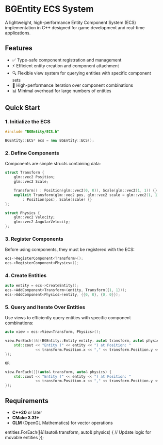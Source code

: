 # BGEntity ECS System

A lightweight, high-performance Entity Component System (ECS) implementation in C++ designed for game development and real-time applications.

## Features

- ✅ Type-safe component registration and management
- ⚡ Efficient entity creation and component attachment
- 🔍 Flexible view system for querying entities with specific component sets
- 🚀 High-performance iteration over component combinations
- 📊 Minimal overhead for large numbers of entities

## Quick Start

### 1. Initialize the ECS

```cpp
#include "BGEntity/ECS.h"

BGEntity::ECS* ecs = new BGEntity::ECS();
```

### 2. Define Components

Components are simple structs containing data:

```cpp
struct Transform {
    glm::vec2 Position;
    glm::vec2 Scale;

    Transform() : Position(glm::vec2(0, 0)), Scale(glm::vec2(1, 1)) {}
    explicit Transform(glm::vec2 pos, glm::vec2 scale = glm::vec2(1, 1)) 
        : Position(pos), Scale(scale) {}
};

struct Physics {
    glm::vec2 Velocity;
    glm::vec2 AngularVelocity;
};
```

### 3. Register Components

Before using components, they must be registered with the ECS:

```cpp
ecs->RegisterComponent<Transform>();
ecs->RegisterComponent<Physics>();
```

### 4. Create Entities

```cpp
auto entity = ecs->CreateEntity();
ecs->AddComponent<Transform>(entity, Transform({1, 1}));
ecs->AddComponent<Physics>(entity, {{0, 0}, {0, 0}});
```

### 5. Query and Iterate Over Entities

Use views to efficiently query entities with specific component combinations:

```cpp
auto view = ecs->View<Transform, Physics>();

view.ForEach([&](BGEntity::Entity entity, auto& transform, auto& physics) {
    std::cout << "Entity (" << entity << ") at Position: " 
              << transform.Position.x << "," << transform.Position.y << std::endl;
});

OR

view.ForEach([](auto& transform, auto& physics) {
    std::cout << "Entity (" << entity << ") at Position: " 
              << transform.Position.x << "," << transform.Position.y << std::endl;
});

```

## Requirements

- **C++20** or later
- **CMake 3.31+**
- **GLM** (OpenGL Mathematics) for vector operations

entities.ForEach([&](auto& transform, auto& physics) {
    // Update logic for movable entities
});
